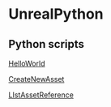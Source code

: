 # UnrealPython

## Python scripts

[HelloWorld](/Content/Python/hello_world.py)

[CreateNewAsset](/Content/Python/create_material.py)

[LIstAssetReference](/Content/Python/list_asset_reference.py)
